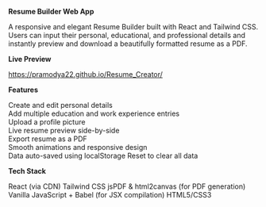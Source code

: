 
**Resume Builder Web App**

A responsive and elegant Resume Builder built with React and Tailwind CSS. Users can input their personal, educational, and professional details and instantly preview and download a beautifully formatted resume as a PDF.


**Live Preview**

https://pramodya22.github.io/Resume_Creator/

**Features**

Create and edit personal details  
Add multiple education and work experience entries  
Upload a profile picture  
Live resume preview side-by-side  
Export resume as a PDF  
Smooth animations and responsive design  
Data auto-saved using localStorage
Reset to clear all data


**Tech Stack**

React (via CDN)
Tailwind CSS
jsPDF & html2canvas (for PDF generation)
Vanilla JavaScript + Babel (for JSX compilation)
HTML5/CSS3


